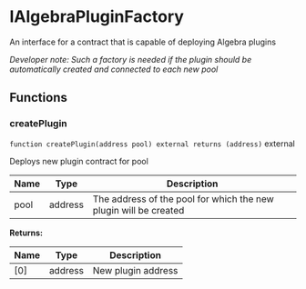 

# IAlgebraPluginFactory


An interface for a contract that is capable of deploying Algebra plugins



*Developer note: Such a factory is needed if the plugin should be automatically created and connected to each new pool*




## Functions
### createPlugin


`function createPlugin(address pool) external returns (address)`  external

Deploys new plugin contract for pool



| Name | Type | Description |
| ---- | ---- | ----------- |
| pool | address | The address of the pool for which the new plugin will be created |

**Returns:**

| Name | Type | Description |
| ---- | ---- | ----------- |
| [0] | address | New plugin address |




